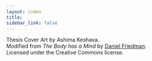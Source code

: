 ```yaml
---
layout: index
title:
sidebar_link: false
---
```

<p class="footer_text">
Thesis Cover Art by Ashima Keshava. <br/>
Modified from <i>The Body has a Mind</i> by <a href="https://www.flickr.com/photos/daniel\_friedman/18776984929/">Daniel Friedman</a>.<br/>
Licensed under the Creative Commons license.
</p>

